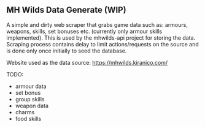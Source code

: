 ## MH Wilds Data Generate (WIP)

A simple and dirty web scraper that grabs game data such as: armours, weapons, skills, set bonuses etc. (currently only armour skills implemented). This is used by the mhwilds-api project for storing the data. Scraping process contains delay to limit actions/requests on the source and is done only once initially to seed the database.

Website used as the data source: https://mhwilds.kiranico.com/

TODO:
- armour data
- set bonus
- group skills
- weapon data
- charms
- food skills